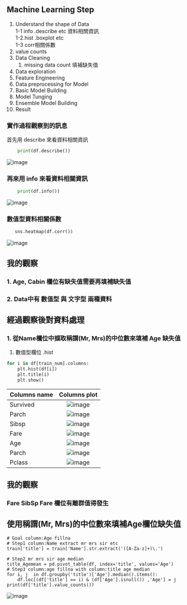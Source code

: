 ## Machine Learning Step

1. Understand the shape of Data </br>
      1-1 info .describe etc 資料相關資訊</br>
      1-2.hist .boxplot etc </br>
      1-3 corr相關係數 </br>
 1. value counts 
1. Data Cleaning
     1. missing data count 填補缺失值
1. Data exploration
1. Feature Engineering
1. Data preprocessing for Model
1. Basic Model Building
1. Model Tunging
1. Ensemble Model Building
1. Result
  
### 實作過程觀察到的訊息
首先用 describe 來看資料相關資訊
```python
    print(df.describe())
```
![image](https://github.com/winka/IMG/blob/main/tantic%20describe.PNG?raw=true)

### 再來用 info 來看資料相關資訊
```python
    print(df.info())
```
![image](https://github.com/winka/IMG/blob/main/tantic%20info.PNG?raw=true)

### 數值型資料相關係數
```python
   sns.heatmap(df.corr())
```
![image](https://github.com/winka/IMG/blob/main/tantic%20plot%20corr.png?raw=true)


## 我的觀察

### 1. Age, Cabin 欄位有缺失值需要再填補缺失值  
### 2. Data中有 數值型 與 文字型 兩種資料

## 經過觀察後對資料處理
### 1. 從Name欄位中擷取稱謂(Mr, Mrs)的中位數來填補 Age 缺失值


 1. 數值型欄位 .hist   
```python
for i in df[train_num].columns:
    plt.hist(df[i])
    plt.title(i)
    plt.show()
```

| Columns name  | Columns plot  |
| ------------- |:-------------:|
| Survived           | ![image](https://github.com/winka/IMG/blob/main/tantic%20survived.png?raw=true)          |
Parch      | ![image](https://github.com/winka/IMG/blob/main/tantic%20plot%20parch.png?raw=true)             |
| Sibsp           | ![image](https://github.com/winka/IMG/blob/main/tantic%20plot%20sibsp.png?raw=true)          |
|  Fare     | ![image](https://github.com/winka/IMG/blob/main/tantic%20plot%20fare.png?raw=true)            |
| Age      |![image](https://github.com/winka/IMG/blob/main/tantic%20plot%20age.png?raw=true)              |
| Parch      |![image](https://github.com/winka/IMG/blob/main/tantic%20plot%20parch.png?raw=true)              |
| Pclass      |![image](https://github.com/winka/IMG/blob/main/tantic%20plot%20pclass.png?raw=true)              |

## 我的觀察
### Fare SibSp Fare 欄位有離群值得發生  

## 使用稱謂(Mr, Mrs)的中位數來填補Age欄位缺失值
```
# Goal column:Age fillna 
# Step1 column:Name extract mr mrs sir etc
train['title'] = train['Name'].str.extract('([A-Za-z]+)\.')

# Step2 mr mrs sir age median  
title_Agemean = pd.pivot_table(df, index='title', values='Age')
# Step3 column:age fillna with column:title age median 
for i, j  in df.groupby('title')['Age'].median().items():
    df.loc[(df['title'] == i) & (df['Age'].isnull()) ,'Age'] = j
print(df['title'].value_counts())
```
![image](https://github.com/winka/IMG/blob/main/tantic%20table%20title.PNG?raw=true)
